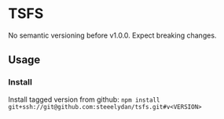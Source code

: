 # TSFS

No semantic versioning before v1.0.0. Expect breaking changes.

## Usage

### Install

Install tagged version from github: `npm install git+ssh://git@github.com:steeelydan/tsfs.git#v<VERSION>`
